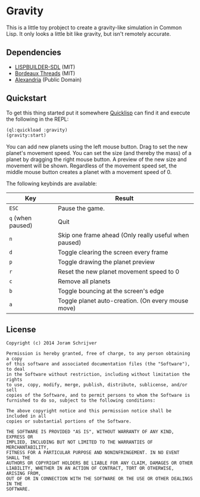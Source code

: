 # Gravity

This is a little toy probject to create a gravity-like simulation in Common Lisp. It only looks a little bit like gravity, but isn't remotely accurate.

## Dependencies

- [LISPBUILDER-SDL](https://code.google.com/p/lispbuilder/wiki/LispbuilderSDL) (MIT)
- [Bordeaux Threads](http://common-lisp.net/project/bordeaux-threads/) (MIT)
- [Alexandria](http://common-lisp.net/project/alexandria/) (Public Domain)

## Quickstart

To get this thing started put it somewhere [Quicklisp][] can find it and execute the following in the REPL:

```lisp
(ql:quickload :gravity)
(gravity:start)
```

You can add new planets using the left mouse button. Drag to set the new planet's movement speed. You can set the size (and thereby the mass) of a planet by dragging the right mouse button. A preview of the new size and movement will be shown. Regardless of the movement speed set, the middle mouse button creates a planet with a movement speed of 0.

The following keybinds are available:

| Key               | Result                                                |
|-------------------|-------------------------------------------------------|
| `ESC`             | Pause the game.                                       |
| `q` (when paused) | Quit                                                  |
| `n`               | Skip one frame ahead (Only really useful when paused) |
| `d`               | Toggle clearing the screen every frame                |
| `p`               | Toggle drawing the planet preview                     |
| `r`               | Reset the new planet movement speed to 0              |
| `c`               | Remove all planets                                    |
| `b`               | Toggle bouncing at the screen's edge                  |
| `a`               | Toggle planet auto-creation. (On every mouse move)    |

[Quicklisp]: http://www.quicklisp.org/

## License

    Copyright (c) 2014 Joram Schrijver

    Permission is hereby granted, free of charge, to any person obtaining a copy
    of this software and associated documentation files (the "Software"), to deal
    in the Software without restriction, including without limitation the rights
    to use, copy, modify, merge, publish, distribute, sublicense, and/or sell
    copies of the Software, and to permit persons to whom the Software is
    furnished to do so, subject to the following conditions:

    The above copyright notice and this permission notice shall be included in all
    copies or substantial portions of the Software.

    THE SOFTWARE IS PROVIDED "AS IS", WITHOUT WARRANTY OF ANY KIND, EXPRESS OR
    IMPLIED, INCLUDING BUT NOT LIMITED TO THE WARRANTIES OF MERCHANTABILITY,
    FITNESS FOR A PARTICULAR PURPOSE AND NONINFRINGEMENT. IN NO EVENT SHALL THE
    AUTHORS OR COPYRIGHT HOLDERS BE LIABLE FOR ANY CLAIM, DAMAGES OR OTHER
    LIABILITY, WHETHER IN AN ACTION OF CONTRACT, TORT OR OTHERWISE, ARISING FROM,
    OUT OF OR IN CONNECTION WITH THE SOFTWARE OR THE USE OR OTHER DEALINGS IN THE
    SOFTWARE.
